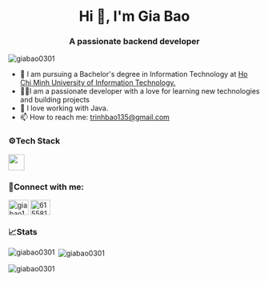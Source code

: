 
<h1 align="center">Hi 👋, I'm Gia Bao</h1>  
<h3 align="center">A passionate backend developer</h3>  
  
<p align="left"> <img src="https://komarev.com/ghpvc/?username=giabao0301&label=Profile%20views&color=0e75b6&style=flat" alt="giabao0301" /> </p>

- 🔭 I am pursuing a Bachelor's degree in Information Technology at [Ho Chi Minh University of Information Technology.](https://uit.edu.vn/)  
- 🧑‍💻I am a passionate developer with a love for learning new technologies and building projects
-  🍵 I love working with Java.
- 📫 How to reach me: [trinhbao135@gmail.com](mailto:trinhbao135@gmail.com)
<h3 align="left">⚙️Tech Stack</h3>  

<p align="left">
    <img src="https://skillicons.dev/icons?i=java,js,typescript,spring,react,mysql,mongo,docker&theme=light" height=32/>
</p>

  <h3 align="left">🤝Connect with me:</h3>  
<p align="left">  
<a href="https://linkedin.com/in/giabao144" target="blank"><img align="center" src="https://raw.githubusercontent.com/rahuldkjain/github-profile-readme-generator/master/src/images/icons/Social/linked-in-alt.svg" alt="giabao144" height="30" width="40" /></a>
<a href="https://fb.com/61558131068513" target="blank"><img align="center" src="https://raw.githubusercontent.com/rahuldkjain/github-profile-readme-generator/master/src/images/icons/Social/facebook.svg" alt="61558131068513" height="30" width="40" /></a>  
</p>  

<h3 align="left">📈Stats</h3>  
<p><img align="left" src="https://github-readme-stats.vercel.app/api/top-langs?username=giabao0301&show_icons=true&locale=en&layout=compact" alt="giabao0301" /></p>  

<p>&nbsp;<img align="center" src="https://github-readme-stats.vercel.app/api?username=giabao0301&show_icons=true&locale=en" alt="giabao0301" /></p>  
  
<p><img align="center" src="https://github-readme-streak-stats.herokuapp.com/?user=giabao0301&theme=transparent" alt="giabao0301" /></p>
